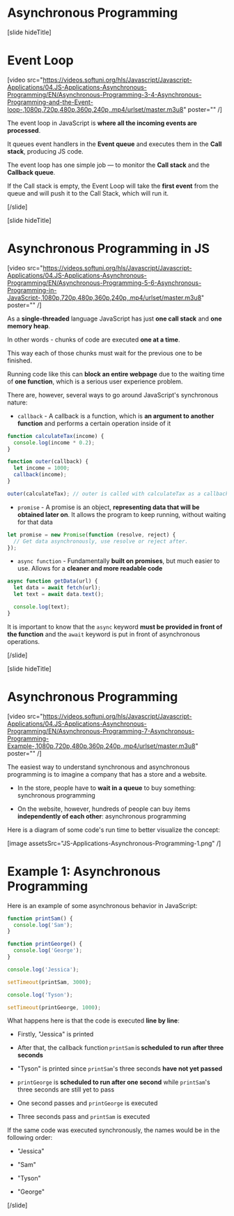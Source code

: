 # Asynchronous Programming

[slide hideTitle]

# Event Loop

[video src="https://videos.softuni.org/hls/Javascript/Javascript-Applications/04.JS-Applications-Asynchronous-Programming/EN/Asynchronous-Programming-3-4-Asynchronous-Programming-and-the-Event-loop-,1080p,720p,480p,360p,240p,.mp4/urlset/master.m3u8" poster="" /]

The event loop in JavaScript is **where all the incoming events are processed**.

It queues event handlers in the **Event queue** and executes them in the **Call stack**, producing JS code.

The event loop has one simple job — to monitor the **Call stack** and the **Callback queue**. 

If the Call stack is empty, the Event Loop will take the **first event** from the queue and will push it to the Call Stack, which will run it.

[/slide]

[slide hideTitle]

# Asynchronous Programming in JS

[video src="https://videos.softuni.org/hls/Javascript/Javascript-Applications/04.JS-Applications-Asynchronous-Programming/EN/Asynchronous-Programming-5-6-Asynchronous-Programming-in-JavaScript-,1080p,720p,480p,360p,240p,.mp4/urlset/master.m3u8" poster="" /]

As a **single-threaded** language JavaScript has just **one call stack** and **one memory heap**.

In other words - chunks of code are executed **one at a time**. 

This way each of those chunks must wait for the previous one to be finished.

Running code like this can **block an entire webpage** due to the waiting time of **one function**, which is a serious user experience problem.

There are, however, several ways to go around JavaScript's synchronous nature:

- `callback` - A callback is a function, which is **an argument to another function** and performs a certain operation inside of it

```js
function calculateTax(income) {
  console.log(income * 0.2);
}

function outer(callback) {
  let income = 1000;
  callback(income);
}

outer(calculateTax); // outer is called with calculateTax as a callback
```

- `promise` - A promise is an object, **representing data that will be obtained later on**. It allows the program to keep running, without waiting for that data

```js
let promise = new Promise(function (resolve, reject) {
  // Get data asynchronously, use resolve or reject after.
});
```

- `async function` - Fundamentally **built on promises**, but much easier to use. Allows for a **cleaner and more readable code**

```js
async function getData(url) {
  let data = await fetch(url);
  let text = await data.text();

  console.log(text);
}
```

It is important to know that the `async` keyword **must be provided in front of the function** and the `await` keyword is put in front of asynchronous operations.

[/slide]

[slide hideTitle]

# Asynchronous Programming

[video src="https://videos.softuni.org/hls/Javascript/Javascript-Applications/04.JS-Applications-Asynchronous-Programming/EN/Asynchronous-Programming-7-Asynchronous-Programming-Example-,1080p,720p,480p,360p,240p,.mp4/urlset/master.m3u8" poster="" /]

The easiest way to understand synchronous and asynchronous programming is to imagine a company that has a store and a website.

- In the store, people have to **wait in a queue** to buy something: synchronous programming

- On the website, however, hundreds of people can buy items **independently of each other**: asynchronous programming

Here is a diagram of some code's run time to better visualize the concept:

[image assetsSrc="JS-Applications-Asynchronous-Programming-1.png" /]

# Example 1: Asynchronous Programming

Here is an example of some asynchronous behavior in JavaScript:

```js live
function printSam() {
  console.log('Sam');
}

function printGeorge() {
  console.log('George');
}

console.log('Jessica');

setTimeout(printSam, 3000);

console.log('Tyson');

setTimeout(printGeorge, 1000);
```

What happens here is that the code is executed **line by line**:

- Firstly, "Jessica" is printed

- After that, the callback function `printSam` is **scheduled to run after three seconds** 

- "Tyson" is printed since `printSam`'s three seconds **have not yet passed**

- `printGeorge` is **scheduled to run after one second** while `printSam`'s three seconds are still yet to pass

- One second passes and `printGeorge` is executed

- Three seconds pass and `printSam` is executed

If the same code was executed synchronously, the names would be in the following order:

- "Jessica"

- "Sam"

- "Tyson"

- "George"

[/slide]
